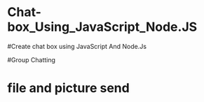 # Chat-box_Using_JavaScript_Node.JS

#Create chat box using JavaScript And Node.Js

#Group Chatting 
# file and picture send
